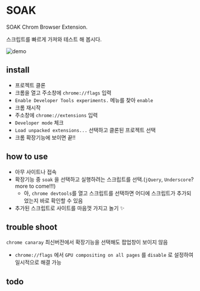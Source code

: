 # SOAK

SOAK Chrom Browser Extension.

스크립트를 빠르게 가져와 테스트 해 봅시다.

![demo](https://raw.github.com/D2festTeams/SOAK/gh-pages/soak_demo.gif)

## install

* 프로젝트 클론
* 크롬을 열고 주소창에 `chrome://flags` 입력
* `Enable Developer Tools experiments.` 메뉴를 찾아 `enable`
* 크롬 재시작
* 주소창에 `chrome://extensions` 입력
* `Developer mode` 체크
* `Load unpacked extensions...` 선택하고 클론된 프로젝트 선택
* 크롬 확장기능에 보이면 끝!!

## how to use

* 아무 사이트나 접속
* 확장기능 중 `soak` 을 선택하고 실행하려는 스크립트를 선택.(`jQuery`, `Underscore`? more to come!!!)
	* 아, `chrome devtools`를 열고 스크립트를 선택하면 어디에 스크립트가 추가되었는지 바로 확인할 수 있음
* 추가된 스크립트로 사이트를 마음껏 가지고 놀기 :sparkles:

## trouble shoot

`chrome canaray` 최신버전에서 확장기능을 선택해도 팝업창이 보이지 않음

* `chrome://flags` 에서 `GPU compositing on all pages` 를 `disable` 로 설정하여 일시적으로 해결 가능

## todo